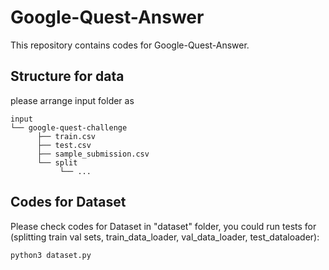 # Google-Quest-Answer
This repository contains codes for Google-Quest-Answer. 

## Structure for data
please arrange input folder as 
```plain
input
└── google-quest-challenge
      ├── train.csv
      ├── test.csv
      ├── sample_submission.csv
      └── split
           └── ...
```

## Codes for Dataset
Please check codes for Dataset in "dataset" folder, you could run tests for (splitting train val sets, train_data_loader, val_data_loader, test_dataloader):
```bash
python3 dataset.py
```